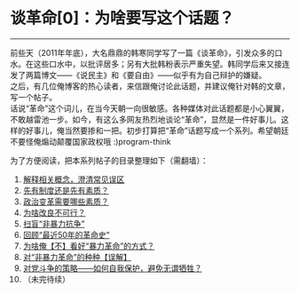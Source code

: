 # 谈革命[0]：为啥要写这个话题？ 

-----

 前些天（2011年年底），大名鼎鼎的韩寒同学写了一篇《谈革命》，引发众多的口水。在这些口水中，以批评居多；另有大批韩粉表示严重失望。韩同学后来又接连发了两篇博文——《说民主》和《要自由》——似乎有为自己辩护的嫌疑。  
 之后，有几位俺博客的热心读者，来信跟俺讨论此话题，并建议俺针对韩的文章，写一个帖子。  
 话说“革命”这个词儿，在当今天朝一向很敏感。各种媒体对此话题都是小心翼翼，不敢越雷池一步。如今，有这么多网友热烈地谈论“革命”，显然是一件好事儿。这样的好事儿，俺当然要掺和一把。初步打算把“革命”话题写成一个系列。希望朝廷不要怪俺煽动颠覆国家政权哦 :)program-think  
   
 为了方便阅读，把本系列帖子的目录整理如下（需翻墙）：   
 1. [解释相关概念，澄清常见误区](http://program-think.blogspot.com/2011/12/revolution-1.html)  
 2. [先有制度还是先有素质？](http://program-think.blogspot.com/2012/01/revolution-2.html)  
 3. [政治变革需要哪些素质？](http://program-think.blogspot.com/2012/04/revolution-3.html)  
 4. [为啥改良不可行？](http://program-think.blogspot.com/2012/05/revolution-4.html)  
 5. [扫盲“非暴力抗争”](http://program-think.blogspot.com/2012/08/revolution-5.html)  
 6. [回顾“最近50年的革命史”](http://program-think.blogspot.com/2012/08/revolution-6.html)  
 7. [为啥俺【不】看好“暴力革命”的方式？](http://program-think.blogspot.com/2014/03/revolution-7.html)  
 8. [对“非暴力革命”的种种【误解】](http://program-think.blogspot.com/2014/10/revolution-8.html)  
 9. [对党斗争的策略——如何自我保护，避免无谓牺牲？](http://program-think.blogspot.com/2014/12/revolution-9.html)  
 10. （未完待续） 